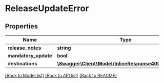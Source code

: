# ReleaseUpdateError

## Properties
Name | Type | Description | Notes
------------ | ------------- | ------------- | -------------
**release_notes** | **string** |  | [optional] 
**mandatory_update** | **bool** |  | [optional] 
**destinations** | [**\Swagger\Client\Model\InlineResponse400Destinations[]**](InlineResponse400Destinations.md) |  | [optional] 

[[Back to Model list]](../README.md#documentation-for-models) [[Back to API list]](../README.md#documentation-for-api-endpoints) [[Back to README]](../README.md)


